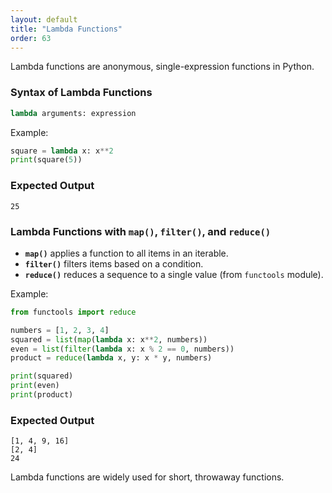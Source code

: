 ```yaml
---
layout: default
title: "Lambda Functions"
order: 63
---
```


Lambda functions are anonymous, single-expression functions in Python.

### Syntax of Lambda Functions

```python
lambda arguments: expression
```

Example:

```python
square = lambda x: x**2
print(square(5))
```

### Expected Output

```plaintext
25
```

### Lambda Functions with `map()`, `filter()`, and `reduce()`

- **`map()`** applies a function to all items in an iterable.
- **`filter()`** filters items based on a condition.
- **`reduce()`** reduces a sequence to a single value (from `functools` module).

Example:

```python
from functools import reduce

numbers = [1, 2, 3, 4]
squared = list(map(lambda x: x**2, numbers))
even = list(filter(lambda x: x % 2 == 0, numbers))
product = reduce(lambda x, y: x * y, numbers)

print(squared)
print(even)
print(product)
```

### Expected Output

```plaintext
[1, 4, 9, 16]
[2, 4]
24
```

Lambda functions are widely used for short, throwaway functions.